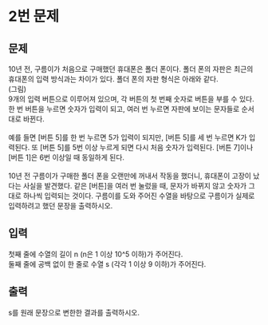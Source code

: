# 2번 문제
## 문제
10년 전, 구름이가 처음으로 구매했던 휴대폰은 폴더 폰이다. 폴더 폰의 자판은 최근의 휴대폰의 입력 방식과는 차이가 있다. 폴더 폰의 자판 형식은 아래와 같다.
<br>(그림)<br>
9개의 입력 버튼으로 이루어져 있으며, 각 버튼의 첫 번째 숫자로 버튼을 부를 수 있다. 한 번 버튼을 누르면 숫자가 입력이 되고, 여러 번 누르면 자판에 보이는 문자들로 순서대로 바뀐다.
<br><br>
예를 들면 \[버튼 5\]를 한 번 누르면 5가 입력이 되지만, \[버튼 5\]를 세 번 누르면 K가 입력된다. 또 \[버튼 5\]를 5번 이상 누르게 되면 다시 처음 숫자가 입력된다. \[버튼 7\]이나 \[버튼 1\]은 6번 이상일 때 동일하게 된다.
<br><br>
10년 전 구름이가 구매한 폴더 폰을 오랜만에 꺼내서 작동을 했더니, 휴대폰이 고장이 났다는 사실을 발견했다. 같은 \[버튼\]을 여러 번 눌렀을 때, 문자가 바뀌지 않고 숫자가 그대로 하나씩 입력되는 것이다. 구름이를 도와 주어진 수열을 바탕으로 구름이가 실제로 입력하려고 했던 문장을 출력하시오.

## 입력
첫째 줄에 수열의 길이 n (n은 1 이상 10^5 이하)가 주어진다.
<br>
둘째 줄에 공백 없이 한 줄로 수열 s (각각 1 이상 9 이하)가 주어진다.

## 출력
s를 원래 문장으로 변한한 결과를 출력하시오.